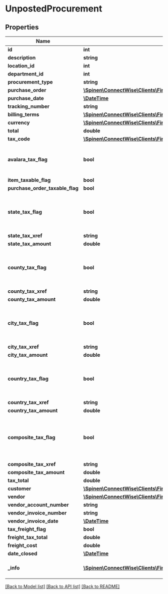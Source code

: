 # UnpostedProcurement

## Properties
Name | Type | Description | Notes
------------ | ------------- | ------------- | -------------
**id** | **int** |  | [optional] 
**description** | **string** |  | [optional] 
**location_id** | **int** |  | [optional] 
**department_id** | **int** |  | [optional] 
**procurement_type** | **string** |  | [optional] 
**purchase_order** | [**\Spinen\ConnectWise\Clients\Finance\Model\PurchaseOrderReference**](PurchaseOrderReference.md) |  | [optional] 
**purchase_date** | [**\DateTime**](\DateTime.md) |  | [optional] 
**tracking_number** | **string** |  | [optional] 
**billing_terms** | [**\Spinen\ConnectWise\Clients\Finance\Model\BillingTermsReference**](BillingTermsReference.md) |  | [optional] 
**currency** | [**\Spinen\ConnectWise\Clients\Finance\Model\CurrencyReference**](CurrencyReference.md) |  | [optional] 
**total** | **double** |  | [optional] 
**tax_code** | [**\Spinen\ConnectWise\Clients\Finance\Model\TaxCodeReference**](TaxCodeReference.md) |  | [optional] 
**avalara_tax_flag** | **bool** | Used to determine if Avalara tax is enabled. | [optional] 
**item_taxable_flag** | **bool** |  | [optional] 
**purchase_order_taxable_flag** | **bool** |  | [optional] 
**state_tax_flag** | **bool** | Set to true if transaction is taxable at the state level. | [optional] 
**state_tax_xref** | **string** |  | [optional] 
**state_tax_amount** | **double** |  | [optional] 
**county_tax_flag** | **bool** | Set to true if transaction is taxable at the county level. | [optional] 
**county_tax_xref** | **string** |  | [optional] 
**county_tax_amount** | **double** |  | [optional] 
**city_tax_flag** | **bool** | Set to true if transaction is taxable at the city level. | [optional] 
**city_tax_xref** | **string** |  | [optional] 
**city_tax_amount** | **double** |  | [optional] 
**country_tax_flag** | **bool** | Set to true if transaction is taxable at the country level. | [optional] 
**country_tax_xref** | **string** |  | [optional] 
**country_tax_amount** | **double** |  | [optional] 
**composite_tax_flag** | **bool** | Set to true if transaction is taxable at the composite level. | [optional] 
**composite_tax_xref** | **string** |  | [optional] 
**composite_tax_amount** | **double** |  | [optional] 
**tax_total** | **double** |  | [optional] 
**customer** | [**\Spinen\ConnectWise\Clients\Finance\Model\CompanyReference**](CompanyReference.md) |  | [optional] 
**vendor** | [**\Spinen\ConnectWise\Clients\Finance\Model\CompanyReference**](CompanyReference.md) |  | [optional] 
**vendor_account_number** | **string** |  | [optional] 
**vendor_invoice_number** | **string** |  | [optional] 
**vendor_invoice_date** | [**\DateTime**](\DateTime.md) |  | [optional] 
**tax_freight_flag** | **bool** |  | [optional] 
**freight_tax_total** | **double** |  | [optional] 
**freight_cost** | **double** |  | [optional] 
**date_closed** | [**\DateTime**](\DateTime.md) |  | [optional] 
**_info** | [**\Spinen\ConnectWise\Clients\Finance\Model\Metadata**](Metadata.md) | Metadata of the entity | [optional] 

[[Back to Model list]](../README.md#documentation-for-models) [[Back to API list]](../README.md#documentation-for-api-endpoints) [[Back to README]](../README.md)


